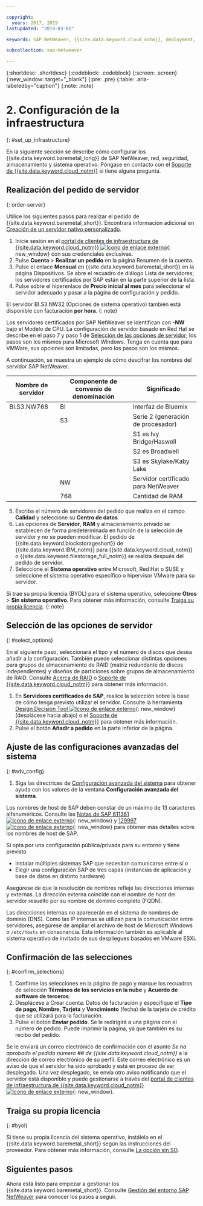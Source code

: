 ```yaml
---

copyright:
  years: 2017, 2019
lastupdated: "2019-03-01"

keywords: SAP NetWeaver, {{site.data.keyword.cloud_notm}}, deployment, BYOL, database

subcollection: sap-netweaver

---
```


{:shortdesc: .shortdesc}
{:codeblock: .codeblock}
{:screen: .screen}
{:new_window: target="_blank"}
{:pre: .pre}
{:table: .aria-labeledby="caption"}
{:note: .note}

# 2. Configuración de la infraestructura
{: #set_up_infrastructure}

En la siguiente sección se describe cómo configurar los {{site.data.keyword.baremetal_long}} de SAP NetWeaver, red, seguridad, almacenamiento y sistema operativo. Póngase en contacto con el [Soporte de {{site.data.keyword.cloud_notm}}](/docs/get-support?topic=get-support-getting-customer-support#getting-customer-support) si tiene alguna pregunta.

## Realización del pedido de servidor
{: order-server}

Utilice los siguientes pasos para realizar el pedido de {{site.data.keyword.baremetal_short}}. Encontrará información adicional en [Creación de un servidor nativo personalizado](/docs/bare-metal?topic=bare-metal-ordering-baremetal-server#ordering-baremetal-server).

1. Inicie sesión en el [portal de clientes de infraestructura de {{site.data.keyword.cloud_notm}} ![Icono de enlace externo](../../icons/launch-glyph.svg "Icono de enlace externo")](https://control.softlayer.com){: new_window} con sus credenciales exclusivas.
2. Pulse **Cuenta** > **Realizar un pedido** en la página Resumen de la cuenta.
3. Pulse el enlace **Mensual** en {{site.data.keyword.baremetal_short}} en la página Dispositivos. Se abre el recuadro de diálogo Lista de servidores; los servidores certificados por SAP están en la parte superior de la lista.
4. Pulse sobre el hiperenlace de **Precio inicial al mes** para seleccionar el servidor adecuado y pasar a la página de configuración y pedido.

El servidor BI.S3.NW32 (Opciones de sistema operativo) también está disponible con facturación **por hora**.
{: note}

   Los servidores certificados por SAP NetWeaver se identifican con **-NW** bajo el Modelo de CPU. La configuración de servidor basado en Red Hat se describe en el paso 7 y paso 1 de [Selección de las opciones de servidor](#select_options); los pasos son los mismos para Microsoft Windows. Tenga en cuenta que para VMWare, sus opciones son limitadas, pero los pasos son los mismos.

   A continuación, se muestra un ejemplo de cómo descifrar los nombres del servidor SAP NetWeaver.

| Nombre de servidor | Componente de convenio de denominación | Significado |
| --- | --- | --- |
| BI.S3.NW768 | BI | Interfaz de Bluemix |
| | S3 | Serie 2 (generación de procesador) |
| | | S1 es Ivy Bridge/Haswell |
| | | S2 es Broadwell |
| | | S3 es Skylake/Kaby Lake |
| | NW | Servidor certificado para NetWeaver |
| | 768 | Cantidad de RAM |

5. Escriba el número de servidores del pedido que realiza en el campo **Calidad** y seleccione su **Centro de datos**.
6. Las opciones de **Servidor**, **RAM** y almacenamiento privado se establecen de forma predeterminada en función de la selección de servidor y no se pueden modificar. El pedido de {{site.data.keyword.blockstorageshort}} de {{site.data.keyword.IBM_notm}} para {{site.data.keyword.cloud_notm}} o {{site.data.keyword.filestorage_full_notm}} se realiza después del pedido de servidor.
7. Seleccione el **Sistema operativo** entre Microsoft, Red Hat o SUSE y seleccione el sistema operativo específico o hipervisor VMware para su servidor.

Si trae su propia licencia (BYOL) para el sistema operativo, seleccione **Otros** > **Sin sistema operativo**. Para obtener más información, consulte [Traiga su propia licencia](#byol).
{: note}

## Selección de las opciones de servidor
{: #select_options}

En el siguiente paso, seleccionará el tipo y el número de discos que desea añadir a la configuración. También puede seleccionar distintas opciones para grupos de almacenamiento de RAID (matriz redundante de discos independientes) y diseños de particiones sobre grupos de almacenamiento de RAID. Consulte [Acerca de RAID](/docs/bare-metal?topic=bare-metal-about-raid#about-raid) o [Soporte de {{site.data.keyword.cloud_notm}}](/docs/get-support?topic=get-support-getting-customer-support#getting-customer-support) para obtener más información.

1. En **Servidores certificados de SAP**, realice la selección sobre la base de cómo tenga previsto utilizar el servidor. Consulte la herramienta [Design Decision Tool ![Icono de enlace externo](../../icons/launch-glyph.svg "Icono de enlace externo")](https://github.com/ibm-cloud-architecture/infrastructure-design-decision-tool){: new_window} (desplácese hacia abajo) o el [Soporte de {{site.data.keyword.cloud_notm}}](/docs/get-support?topic=get-support-getting-customer-support#getting-customer-support) para obtener más información.
2. Pulse el botón **Añadir a pedido** en la parte inferior de la página.

## Ajuste de las configuraciones avanzadas del sistema
{: #adv_config}

1. Siga las directrices de [Configuración avanzada del sistema](/docs/bare-metal?topic=bare-metal-ordering-baremetal-server#ordering-baremetal-server) para obtener ayuda con los valores de la ventana **Configuración avanzada del sistema**.

Los nombres de host de SAP deben constar de un máximo de 13 caracteres alfanuméricos. Consulte las [Notas de SAP 611361 ![Icono de enlace externo](../../icons/launch-glyph.svg "Icono de enlace externo")](https://launchpad.support.sap.com/#/611361){: new_window} y [129997 ![Icono de enlace externo](../../icons/launch-glyph.svg "Icono de enlace externo")](https://launchpad.support.sap.com/#/129997){: new_window} para obtener más detalles sobre los nombres de host de SAP.

Si opta por una configuración pública/privada para su entorno y tiene previsto
  * Instalar múltiples sistemas SAP que necesitan comunicarse entre sí *o*
  * Elegir una configuración SAP de tres capas (instancias de aplicación y base de datos en distinto hardware)

Asegúrese de que la resolución de nombres refleje las direcciones internas y externas. La dirección externa coincide con el nombre de host del servidor resuelto por su nombre de dominio completo (FQDN).

Las direcciones internas no aparecerán en el sistema de nombres de dominio (DNS). Como las IP internas se utilizan para la comunicación entre servidores, asegúrese de ampliar el archivo de host de Microsoft Windows o `/etc/hosts` en consonancia. Esta información también es aplicable al sistema operativo de invitado de sus despliegues basados en VMware ESXi.

## Confirmación de las selecciones
{: #confirm_selections}

1. Confirme las selecciones en la página de pago y marque los recuadros de selección **Términos de los servicios en la nube** y **Acuerdo de software de terceros**.
2. Desplácese a Crear cuenta: Datos de facturación y especifique el **Tipo de pago, Nombre, Tarjeta** y **Vencimiento** (fecha) de la tarjeta de crédito que se utilizará para la facturación.
3. Pulse el botón **Enviar pedido**. Se le redirigirá a una página con el número de pedido. Puede imprimir la página, ya que también es su recibo del pedido.

Se le enviará un correo electrónico de confirmación con el asunto _Se ha aprobado el pedido número ## de {{site.data.keyword.cloud_notm}}_ a la dirección de correo electrónico de su perfil. Este correo electrónico es un aviso de que el servidor ha sido aprobado y está en proceso de ser desplegado. Una vez desplegado, se envía otro aviso notificando que el servidor está disponible y puede gestionarse a través del [portal de clientes de infraestructura de {{site.data.keyword.cloud_notm}} ![Icono de enlace externo](../../icons/launch-glyph.svg "Icono de enlace externo")](https://control.softlayer.com){: new_window}.

## Traiga su propia licencia
{: #byol}

Si tiene su propia licencia del sistema operativo, instálelo en el {{site.data.keyword.baremetal_short}} según las instrucciones del proveedor. Para obtener más información, consulte [La opción sin SO](/docs/bare-metal?topic=bare-metal-how-to-install-an-operating-system-on-a-no-os-server-#bm-no-os).

## Siguientes pasos

Ahora está listo para empezar a gestionar los {{site.data.keyword.baremetal_short}}. Consulte [Gestión del entorno SAP NetWeaver](/docs/infrastructure/sap-netweaver?topic=sap-netweaver-manage_environment#manage_environment) para conocer los pasos a seguir.

